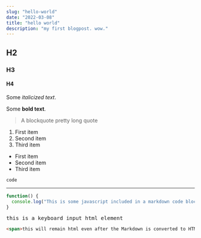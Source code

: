 ```yaml
---
slug: "hello-world"
date: "2022-03-08"
title: "hello world"
description: "my first blogpost. wow."
---
```


## H2

### H3

#### H4

Some _italicized text_.

Some **bold text**.

> A blockquote
> pretty long quote

1. First item
2. Second item
3. Third item

- First item
- Second item
- Third item

`code`

---

```javascript
function() {
  console.log("This is some javascript included in a markdown code block, and it will be converted to valid HTML with code syntax highlighting.");
}
```

<kbd>this is a keyboard input html element</kbd>

```html
<span>this will remain html even after the Markdown is converted to HTML</span>
```